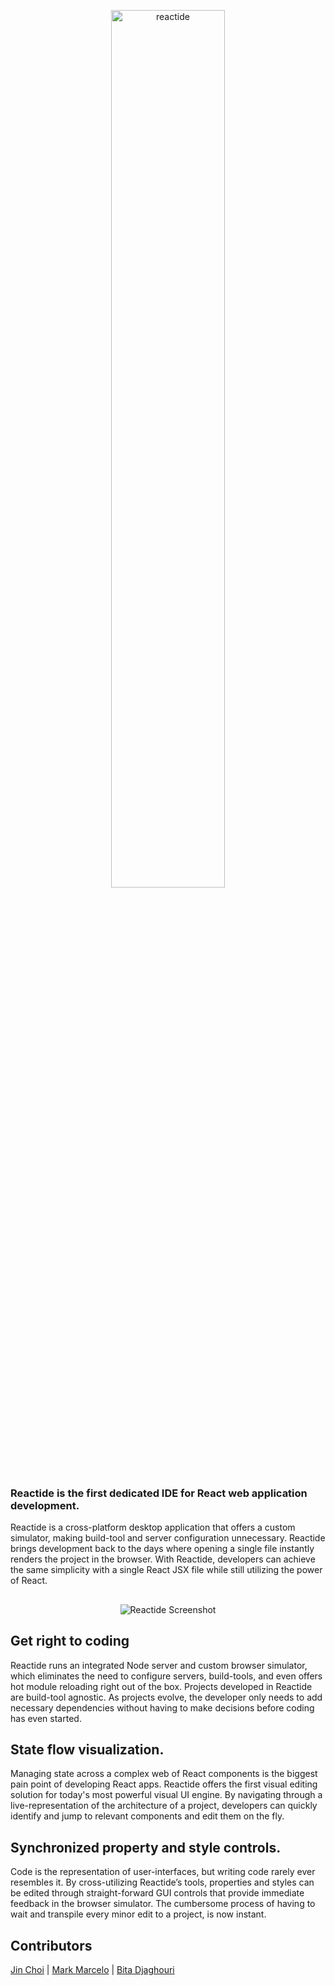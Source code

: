 <p align="center"><a href='http://reactide.io/'><img alt="reactide" src="http://reactide.io/images/reactide-header.png" height="60%" width="60%"></a></p>

### Reactide is the first dedicated IDE for React web application development.
Reactide is a cross-platform desktop application that offers a custom simulator, making build-tool and server configuration unnecessary. Reactide brings development back to the days where opening a single file instantly renders the project in the browser. With Reactide, developers can achieve the same simplicity with a single React JSX file while still utilizing the power of React.

##
<p align="center">
  <img alt="Reactide Screenshot" src="http://reactide.io.s3-website-us-west-1.amazonaws.com/images/reactide-screenshot2.png">
</p>

## Get right to coding
Reactide runs an integrated Node server and custom browser simulator, which eliminates the need to configure servers, build-tools, and even offers hot module reloading right out of the box. Projects developed in Reactide are build-tool agnostic. As projects evolve, the developer only needs to add necessary dependencies without having to make decisions before coding has even started.

## State flow visualization.
Managing state across a complex web of React components is the biggest pain point of developing React apps. Reactide offers the first visual editing solution for today's most powerful visual UI engine. By navigating through a live-representation of  the architecture of a project, developers can quickly identify and jump to relevant components and edit them on the fly.

## Synchronized property and style controls.
Code is the representation of user-interfaces, but writing code rarely ever resembles it. By cross-utilizing Reactide’s tools, properties and styles can be edited through straight-forward GUI controls that provide immediate feedback in the browser simulator. The cumbersome process of having to wait and transpile every minor edit to a project, is now instant.

## Contributors
[Jin Choi](https://github.com/jinihendrix) | [Mark Marcelo](https://github.com/markmarcelo) | [Bita Djaghouri](https://github.com/bitadj)
